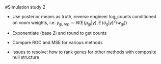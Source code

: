 #Simulation study 2

- Use posterior means as truth, reverse engineer log_counts conditioned on voom weights,
i.e. $y_{gi,rep} \sim N\left( \operatorname{E}(\mu_{gi}|y), \operatorname{E}(\sigma_{g}|y)^2/w_{gi})\right)$

- Exponentiate (base 2) and round to get counts

- Compare ROC and MSE for various methods

- Issues to resolve: how to rank genes for other methods with composite null structure